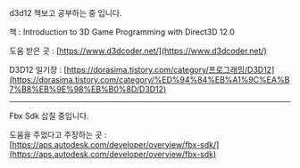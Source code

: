d3d12 책보고 공부하는 중 입니다.

책 : Introduction to 3D Game Programming with Direct3D 12.0

도움 받은 곳 : [https://www.d3dcoder.net/](https://www.d3dcoder.net/)

D3D12 일기장 : [https://dorasima.tistory.com/category/프로그래밍/D3D12](https://dorasima.tistory.com/category/%ED%94%84%EB%A1%9C%EA%B7%B8%EB%9E%98%EB%B0%8D/D3D12)

------
Fbx Sdk 삽질 중입니다.

도움을 주었다고 주장하는 곳 : [https://aps.autodesk.com/developer/overview/fbx-sdk/](https://aps.autodesk.com/developer/overview/fbx-sdk)
